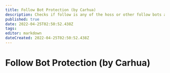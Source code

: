 ```yaml
---
title: Follow Bot Protection (by Carhua)
description: Checks if follow is any of the hoss or other follow bots and wont continue sub action if it is.
published: true
date: 2022-04-25T02:50:52.438Z
tags: 
editor: markdown
dateCreated: 2022-04-25T02:50:52.438Z
---
```


# Follow Bot Protection (by Carhua)

